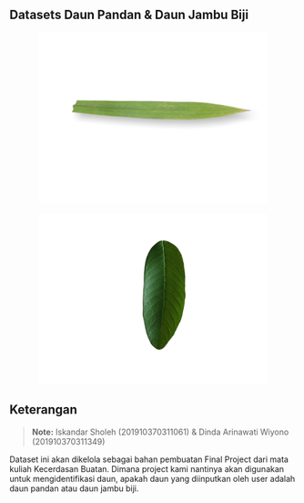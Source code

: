 ## Datasets Daun Pandan & Daun Jambu Biji

<p align="center"><img src="https://raw.githubusercontent.com/iskandar1213/AI/main/Dataset/Pandan/001.jpg" width="400"></a></p>

<p align="center"><img src="https://raw.githubusercontent.com/iskandar1213/AI/main/Dataset/Jambu%20Biji/001.jpg" width="400"></a></p>

## Keterangan

> **Note:** Iskandar Sholeh (201910370311061) & Dinda Arinawati Wiyono (201910370311349)

Dataset ini akan dikelola sebagai bahan pembuatan Final Project dari mata kuliah Kecerdasan Buatan. Dimana project kami nantinya akan digunakan untuk mengidentifikasi daun, apakah daun yang diinputkan oleh user adalah daun pandan atau daun jambu biji.
